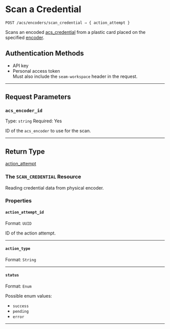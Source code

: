 # Scan a Credential

```
POST /acs/encoders/scan_credential ⇒ { action_attempt }
```

Scans an encoded [acs_credential](../../../capability-guides/access-systems/managing-credentials.md) from a plastic card placed on the specified [encoder](../../../capability-guides/access-systems/working-with-card-encoders-and-scanners/README.md).

## Authentication Methods

- API key
- Personal access token
  <br>Must also include the `seam-workspace` header in the request.

---

## Request Parameters

### `acs_encoder_id`

Type: `string`
Required: Yes

ID of the `acs_encoder` to use for the scan.

---


## Return Type

[action\_attempt](./)

### The `SCAN_CREDENTIAL` Resource

Reading credential data from physical encoder.

### Properties

#### `action_attempt_id`

Format: `UUID`

ID of the action attempt.

---

#### `action_type`

Format: `String`

---

#### `status`

Format: `Enum`

Possible enum values:
- `success`
- `pending`
- `error`

---


